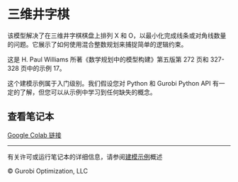 # 三维井字棋

该模型解决了在三维井字棋棋盘上排列 X 和 O，以最小化完成线条或对角线数量的问题。它展示了如何使用混合整数规划来捕捉简单的逻辑约束。

这是 H. Paul Williams 所著《数学规划中的模型构建》第五版第 272 页和 327-328 页中的示例 17。

这个建模示例属于入门级别。我们假设您对 Python 和 Gurobi Python API 有一定的了解，但您可以从示例中学习到任何缺失的概念。


## 查看笔记本

[Google Colab 链接](https://colab.research.google.com/github/Gurobi/modeling-examples/blob/master/3d_tic_tac_toe/3d_tic_tac_toe.ipynb)


----
有关许可或运行笔记本的详细信息，请参阅[建模示例](../)概述

© Gurobi Optimization, LLC